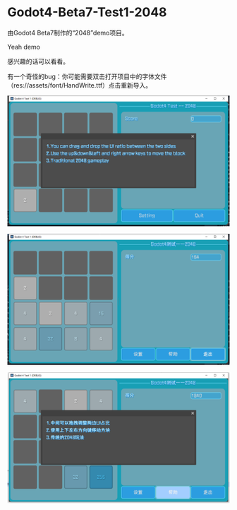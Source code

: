 # Godot4-Beta7-Test1-2048
由Godot4 Beta7制作的“2048”demo项目。

Yeah demo

感兴趣的话可以看看。

有一个奇怪的bug：你可能需要双击打开项目中的字体文件（res://assets/font/HandWrite.ttf）点击重新导入。

![1.png](assets/demo/1.png)

![2.png](assets/demo/2.png)

![3.png](assets/demo/3.png)
